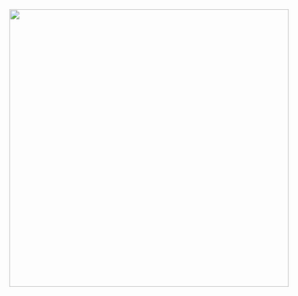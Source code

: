 <img src="https://media.giphy.com/media/jUJgL0iByjsAS2MQH1/giphy.gif" style="width:100%;height:500px;object-fit:cover"/>
